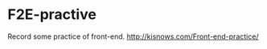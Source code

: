 F2E-practive
==================

Record  some practice of front-end.
<http://kisnows.com/Front-end-practice/>
